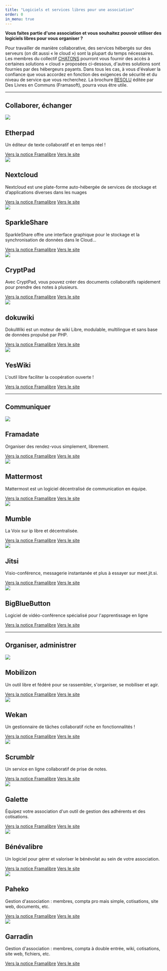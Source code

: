 ```yaml
---
title: "Logiciels et services libres pour une association"
order: 0
in_menu: true
---
```


**Vous faites partie d'une association et vous souhaitez pouvoir utiliser des logiciels libres pour vous organiser ?**

Pour travailler de manière collaborative, des services hébergés sur des serveurs (on dit aussi « le cloud ») sont la plupart du temps nécessaires. Les membres du collectif [CHATONS](https://chatons.org) pourront vous fournir des accès à certaines solutions « cloud » proposées ci-dessous, d'autres solutions sont fournies par des hébergeurs payants. Dans tous les cas, à vous d'évaluer la confiance que vous accordez en fonction des exigences de sécurité et du niveau de service que vous recherchez. La brochure [RESOLU](https://deslivresencommuns.org/post/resolu/) éditée par Des Livres en Communs (Framasoft), pourra vous être utile.

<hr/>

## Collaborer, échanger


  <article class="framalibre-notice">
    <div>
      <img src="https://beta.framalibre.org/images/logo/Etherpad.png">
    </div>
    <div>
      <h2>Etherpad</h2>
      <p>Un éditeur de texte collaboratif et en temps réel !</p>
      <div>
        <a href="https://beta.framalibre.org/notices/etherpad.html">Vers la notice Framalibre</a>
        <a href="http://etherpad.org/">Vers le site</a>
      </div>
    </div>
  </article>


  <article class="framalibre-notice">
    <div>
      <img src="https://beta.framalibre.org/images/logo/Nextcloud.png">
    </div>
    <div>
      <h2>Nextcloud</h2>
      <p>Nextcloud est une plate-forme auto-hébergée de services de stockage et d’applications diverses dans les nuages</p>
      <div>
        <a href="https://beta.framalibre.org/notices/nextcloud.html">Vers la notice Framalibre</a>
        <a href="https://nextcloud.com/">Vers le site</a>
      </div>
    </div>
  </article> 


  <article class="framalibre-notice">
    <div>
      <img src="https://beta.framalibre.org/images/logo/SparkleShare.png">
    </div>
    <div>
      <h2>SparkleShare</h2>
      <p>SparkleShare offre une interface graphique pour le stockage et la synchronisation de données dans le Cloud...</p>
      <div>
        <a href="https://beta.framalibre.org/notices/sparkleshare.html">Vers la notice Framalibre</a>
        <a href="http://sparkleshare.org/">Vers le site</a>
      </div>
    </div>
  </article>


  <article class="framalibre-notice">
    <div>
      <img src="https://beta.framalibre.org/images/logo/CryptPad.png">
    </div>
    <div>
      <h2>CryptPad</h2>
      <p>Avec CryptPad, vous pouvez créer des documents collaboratifs rapidement pour prendre des notes à plusieurs.</p>
      <div>
        <a href="https://beta.framalibre.org/notices/cryptpad.html">Vers la notice Framalibre</a>
        <a href="https://cryptpad.fr">Vers le site</a>
      </div>
    </div>
  </article>



  <article class="framalibre-notice">
    <div>
      <img src="https://beta.framalibre.org/images/logo/dokuwiki.png">
    </div>
    <div>
      <h2>dokuwiki</h2>
      <p>DokuWiki est un moteur de wiki Libre, modulable, multilingue et sans base de données propulsé par PHP.</p>
      <div>
        <a href="https://beta.framalibre.org/notices/dokuwiki.html">Vers la notice Framalibre</a>
        <a href="https://www.dokuwiki.org/dokuwiki">Vers le site</a>
      </div>
    </div>
  </article>



  <article class="framalibre-notice">
    <div>
      <img src="https://beta.framalibre.org/images/logo/YesWiki.png">
    </div>
    <div>
      <h2>YesWiki</h2>
      <p>L'outil libre faciliter la coopération ouverte !</p>
      <div>
        <a href="https://beta.framalibre.org/notices/yeswiki.html">Vers la notice Framalibre</a>
        <a href="https://yeswiki.net">Vers le site</a>
      </div>
    </div>
  </article>

  <hr />

## Communiquer
  

  <article class="framalibre-notice">
    <div>
      <img src="https://beta.framalibre.org/images/logo/Framadate.png">
    </div>
    <div>
      <h2>Framadate</h2>
      <p>Organiser des rendez-vous simplement, librement.</p>
      <div>
        <a href="https://beta.framalibre.org/notices/framadate.html">Vers la notice Framalibre</a>
        <a href="https://framadate.org/">Vers le site</a>
      </div>
    </div>
  </article>


  <article class="framalibre-notice">
    <div>
      <img src="https://beta.framalibre.org/images/logo/Mattermost.png">
    </div>
    <div>
      <h2>Mattermost</h2>
      <p>Mattermost est un logiciel décentralisé de communication en équipe.</p>
      <div>
        <a href="https://beta.framalibre.org/notices/mattermost.html">Vers la notice Framalibre</a>
        <a href="https://www.mattermost.org/">Vers le site</a>
      </div>
    </div>
  </article>


  <article class="framalibre-notice">
    <div>
      <img src="https://beta.framalibre.org/images/logo/Mumble.png">
    </div>
    <div>
      <h2>Mumble</h2>
      <p>La Voix sur ip libre et décentralisée.</p>
      <div>
        <a href="https://beta.framalibre.org/notices/mumble.html">Vers la notice Framalibre</a>
        <a href="https://wiki.mumble.info/wiki/Main_Page">Vers le site</a>
      </div>
    </div>
  </article>


  <article class="framalibre-notice">
    <div>
      <img src="https://beta.framalibre.org/images/logo/Jitsi.png">
    </div>
    <div>
      <h2>Jitsi</h2>
      <p>Visio-conférence, messagerie instantanée et plus à essayer sur meet.jit.si.</p>
      <div>
        <a href="https://beta.framalibre.org/notices/jitsi.html">Vers la notice Framalibre</a>
        <a href="https://jitsi.org/">Vers le site</a>
      </div>
    </div>
  </article>


  <article class="framalibre-notice">
    <div>
      <img src="https://beta.framalibre.org/images/logo/BigBlueButton.png">
    </div>
    <div>
      <h2>BigBlueButton</h2>
      <p>Logiciel de vidéo-conférence spécialisé pour l'apprentissage en ligne</p>
      <div>
        <a href="https://beta.framalibre.org/notices/bigbluebutton.html">Vers la notice Framalibre</a>
        <a href="https://bigbluebutton.org/">Vers le site</a>
      </div>
    </div>
  </article>

<hr />

## Organiser, administrer


  <article class="framalibre-notice">
    <div>
      <img src="https://beta.framalibre.org/images/logo/Mobilizon.png">
    </div>
    <div>
      <h2>Mobilizon</h2>
      <p>Un outil libre et fédéré pour se rassembler, s'organiser, se mobiliser et agir.</p>
      <div>
        <a href="https://beta.framalibre.org/notices/mobilizon.html">Vers la notice Framalibre</a>
        <a href="https://joinmobilizon.org/fr/">Vers le site</a>
      </div>
    </div>
  </article>


  <article class="framalibre-notice">
    <div>
      <img src="https://beta.framalibre.org/images/logo/Wekan.png">
    </div>
    <div>
      <h2>Wekan</h2>
      <p>Un gestionnaire de tâches collaboratif riche en fonctionnalités !</p>
      <div>
        <a href="https://beta.framalibre.org/notices/wekan.html">Vers la notice Framalibre</a>
        <a href="https://wekan.github.io/">Vers le site</a>
      </div>
    </div>
  </article>


  <article class="framalibre-notice">
    <div>
      <img src="https://beta.framalibre.org/images/logo/Scrumblr.png">
    </div>
    <div>
      <h2>Scrumblr</h2>
      <p>Un service en ligne collaboratif de prise de notes.</p>
      <div>
        <a href="https://beta.framalibre.org/notices/scrumblr.html">Vers la notice Framalibre</a>
        <a href="https://github.com/aliasaria/scrumblr">Vers le site</a>
      </div>
    </div>
  </article>
  

  <article class="framalibre-notice">
    <div>
      <img src="https://beta.framalibre.org/images/logo/Galette.png">
    </div>
    <div>
      <h2>Galette</h2>
      <p>Équipez votre association d'un outil de gestion des adhérents et des cotisations.</p>
      <div>
        <a href="https://beta.framalibre.org/notices/galette.html">Vers la notice Framalibre</a>
        <a href="http://galette.eu">Vers le site</a>
      </div>
    </div>
  </article>


  <article class="framalibre-notice">
    <div>
      <img src="https://beta.framalibre.org/images/logo/B%C3%A9n%C3%A9valibre.png">
    </div>
    <div>
      <h2>Bénévalibre</h2>
      <p>Un logiciel pour gérer et valoriser le bénévolat au sein de votre association.</p>
      <div>
        <a href="https://beta.framalibre.org/notices/b%C3%A9n%C3%A9valibre.html">Vers la notice Framalibre</a>
        <a href="https://benevalibre.org/">Vers le site</a>
      </div>
    </div>
  </article>


  <article class="framalibre-notice">
    <div>
      <img src="https://beta.framalibre.org/images/logo/Paheko.png">
    </div>
    <div>
      <h2>Paheko</h2>
      <p>Gestion d'association : membres, compta pro mais simple, cotisations, site web, documents, etc.</p>
      <div>
        <a href="https://beta.framalibre.org/notices/paheko.html">Vers la notice Framalibre</a>
        <a href="https://paheko.cloud/">Vers le site</a>
      </div>
    </div>
  </article>
  

  <article class="framalibre-notice">
    <div>
      <img src="https://beta.framalibre.org/images/logo/Garradin.png">
    </div>
    <div>
      <h2>Garradin</h2>
      <p>Gestion d'association : membres, compta à double entrée, wiki, cotisations, site web, fichiers, etc.</p>
      <div>
        <a href="https://beta.framalibre.org/notices/garradin.html">Vers la notice Framalibre</a>
        <a href="http://garradin.eu/">Vers le site</a>
      </div>
    </div>
  </article> 
